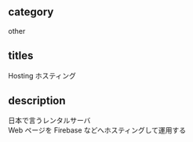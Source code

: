 ## category

other

## titles

Hosting
ホスティング

## description

日本で言うレンタルサーバ  
Web ページを Firebase などへホスティングして運用する
